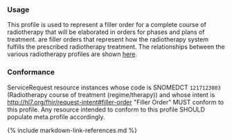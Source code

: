 ### Usage
This profile is used to represent a filler order for a complete course of radiotherapy that will be elaborated in orders for phases and plans of treatment.
are filler orders that represent how the radiotherapy system fulfills the prescribed radiotherapy treatment.  The relationships between the various radiotherapy profiles are shown [here](overview.html#relationships-between-profiles).

### Conformance
ServiceRequest resource instances whose code is SNOMEDCT `1217123003` (Radiotherapy course of treatment (regime/therapy)) and whose intent is http://hl7.org/fhir/request-intent#filler-order "Filler Order" MUST conform to this profile. Any resource intended to conform to this profile SHOULD populate meta.profile accordingly.

{% include markdown-link-references.md %}